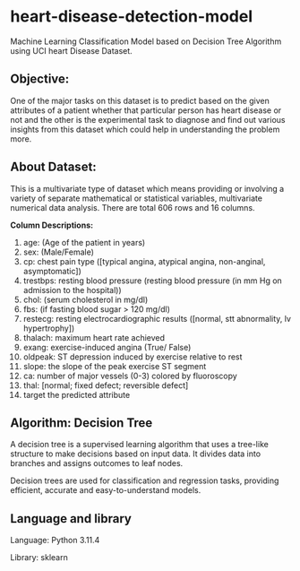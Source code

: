 # heart-disease-detection-model

Machine Learning Classification Model based on Decision Tree Algorithm using UCI heart Disease Dataset.


## Objective:
One of the major tasks on this dataset is to predict based on the given attributes of a patient whether that particular person has heart disease or not and the other is the experimental task to diagnose and find out various insights from this dataset which could help in understanding the problem more.

## About Dataset:
This is a multivariate type of dataset which means providing or involving a variety of separate mathematical or statistical variables, multivariate numerical data analysis. There are total 606 rows and 16 columns.

**Column Descriptions:**
1. age: (Age of the patient in years)
2. sex: (Male/Female)
3. cp: chest pain type ([typical angina, atypical angina, non-anginal, asymptomatic])
4. trestbps: resting blood pressure (resting blood pressure (in mm Hg on admission to the hospital))
5. chol: (serum cholesterol in mg/dl)
6. fbs: (if fasting blood sugar > 120 mg/dl)
7. restecg: resting electrocardiographic results ([normal, stt abnormality, lv hypertrophy])
8. thalach: maximum heart rate achieved
9. exang: exercise-induced angina (True/ False)
10. oldpeak: ST depression induced by exercise relative to rest
11. slope: the slope of the peak exercise ST segment
12. ca: number of major vessels (0-3) colored by fluoroscopy
13. thal: [normal; fixed defect; reversible defect]
14. target the predicted attribute


## Algorithm: Decision Tree
A decision tree is a supervised learning algorithm that uses a tree-like structure to make decisions based on input data. It divides data into branches and assigns outcomes to leaf nodes.

Decision trees are used for classification and regression tasks, providing efficient, accurate and easy-to-understand models.


## Language and library
Language: Python 3.11.4

Library: sklearn
